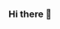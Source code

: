 ### Hi there 👋

<!--
**ykz1018/ykz1018** is a ✨ _special_ ✨ repository because its `README.md` (this file) appears on your GitHub profile.


[![Anurag's GitHub stats](https://github-readme-stats.vercel.app/api?username=ykz1018)](https://github.com/anuraghazra/github-readme-stats)
